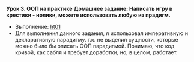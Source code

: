 **Урок 3. ООП на практике**
**Домашнее задание: Написать игру в крестики - нолики, можете использовать любую из прадигм.**
* Выполнение:
[ht01](ht01.py)
* Для выполнения данного задания, я использовал императивную и декларативную парадигму. т.к. не выделил сущности, которые можно было бы описать ООП парадигмой. Понимаю, что код кривой, как сабля и требует доработки, но, в целом, работает. 